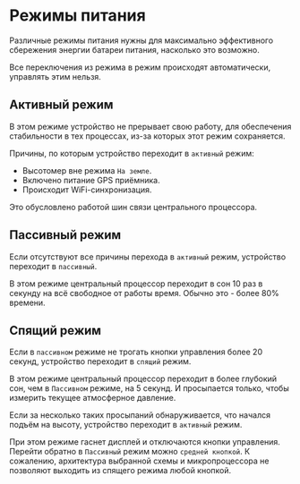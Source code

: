 # Режимы питания

Различные режимы питания нужны для максимально эффективного сбережения энергии батареи питания, насколько это возможно.

Все переключения из режима в режим происходят автоматически, управлять этим нельзя.


## Активный режим

В этом режиме устройство не прерывает свою работу, для обеспечения стабильности в тех процессах, из-за которых этот режим сохраняется.

Причины, по которым устройство переходит в `активный` режим:

* Высотомер вне режима `На земле`.
* Включено питание GPS приёмника.
* Происходит WiFi-синхронизация.

Это обусловлено работой шин связи центрального процессора.


## Пассивный режим

Если отсутствуют все причины перехода в `активный` режим, устройство переходит в `пассивный`.

В этом режиме центральный процессор переходит в сон 10 раз в секунду на всё свободное от работы время. Обычно это - более 80% времени.


## Спящий режим

Если в `пассивном` режиме не трогать кнопки управления более 20 секунд, устройство переходит в `спящий` режим.

В этом режиме центральный процессор переходит в более глубокий сон, чем в `Пассивном` режиме, на 5 секунд. И просыпается только, чтобы измерить текущее атмосферное давление.

Если за несколько таких просыпаний обнаруживается, что начался подъём на высоту, устройство переходит в `активный` режим.

При этом режиме гаснет дисплей и отключаются кнопки управления. Перейти обратно в `Пассивный` режим можно `средней кнопкой`. К сожалению, архитектура выбранной схемы и микропроцессора не позволяют выходить из спящего режима любой кнопкой.
